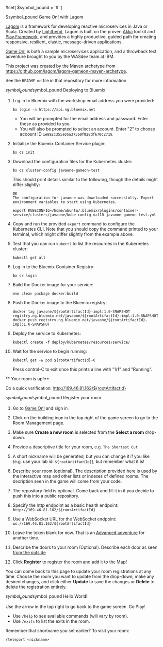 #set( $symbol_pound = '#' )

$symbol_pound Game On! with Lagom

[Lagom](https://www.lagomframework.com/) is a framework for developing reactive microservices in Java or Scala. Created by [Lightbend](https://www.lightbend.com/), Lagom is built on the proven [Akka](http://akka.io/) toolkit and [Play Framework](https://playframework.com/), and provides a highly productive, guided path for creating responsive, resilient, elastic, message-driven applications.

[Game On!](https://gameontext.org/) is both a sample microservices application, and a throwback text adventure brought to you by the WASdev team at IBM.

This project was created by the Maven archetype from https://github.com/lagom/lagom-gameon-maven-archetype.

See the `README.md` file in that repository for more information.

$symbol_pound$symbol_pound Deploying to Bluemix

1.  Log in to Bluemix with the workshop email address you were provided:
    ```
    bx login -a https://api.ng.bluemix.net
    ```

    - You will be prompted for the email address and password. Enter these as provided to you.
    - You will also be prompted to select an account. Enter "2" to choose account ID `1e892c355e0ba37560f028df670c2719`.

2.  Initialize the Bluemix Container Service plugin:
    ```
    bx cs init
    ```

3.  Download the configuration files for the Kubernetes cluster:
    ```
    bx cs cluster-config javaone-gameon-test
    ```

    This should print details similar to the following, though the details might differ slightly:
    ```
    OK
    The configuration for javaone was downloaded successfully. Export environment variables to start using Kubernetes.

    export KUBECONFIG=/home/ubuntu/.bluemix/plugins/container-service/clusters/javaone/kube-config-dal10-javaone-gameon-test.yml
    ```

4.  Copy and run the provided `export` command to configure the Kubernetes CLI. Note that you should copy the command printed to your terminal, which might differ slightly from the example above.

5.  Test that you can run `kubectl` to list the resources in the Kubernetes cluster:
    ```
    kubectl get all
    ```

6.  Log in to the Bluemix Container Registry:
    ```
    bx cr login
    ```

7.  Build the Docker image for your service:
    ```
    mvn clean package docker:build
    ```


8.  Push the Docker image to the Bluemix registry:
    ```
    docker tag javaone/${rootArtifactId}-impl:1.0-SNAPSHOT registry.ng.bluemix.net/javaone/${rootArtifactId}-impl:1.0-SNAPSHOT
    docker push registry.ng.bluemix.net/javaone/${rootArtifactId}-impl:1.0-SNAPSHOT
    ```

9.  Deploy the service to Kubernetes:
    ```
    kubectl create -f deploy/kubernetes/resources/service/
    ```

10. Wait for the service to begin running:
    ```
    kubectl get -w pod ${rootArtifactId}-0
    ```
    Press control-C to exit once this prints a line with "1/1" and "Running".
    
** Your room is up!** 

Do a quick verification: http://169.46.81.162/${rootArtifactId}

$symbol_pound$symbol_pound Register your room

1.  Go to [Game On!](https://gameontext.org) and sign in.

2.  Click on the building icon in the top right of the game screen to go to the Room Management page.

3.  Make sure **Create a new room** is selected from the **Select a room** drop-down.

4.  Provide a descriptive title for your room, e.g. `The Shortest Cut`

5.  A short nickname will be generated, but you can change it if you like (e.g. use your lab id: `${rootArtifactId}`), but remember what it is!

6.  Describe your room (optional). The description provided here is used by the interactive map and other lists or indexes of defined rooms. The decription seen in the game will come from your code.

7. The repository field is optional. Come back and fill it in if you decide to push this into a public repository. 

8.  Specify the http endpoint as a basic health endpoint: `http://169.46.81.162/${rootArtifactId}`

9.  Use a WebSocket URL for the WebSocket endpoint: `ws://169.46.81.162/${rootArtifactId}`

10. Leave the token blank for now. That is an [Advanced adventure](https://book.gameontext.org/walkthroughs/createMore.html) for another time.

11. Describe the doors to your room (Optional). Describe each door as seen [from the outside](https://book.gameontext.org/walkthroughs/registerRoom.html#doors)
    
12.  Click **Register** to register the room and add it to the Map!

You can come back to this page to update your room registrations at any time. Choose the room you want to update from the drop-down, make any desired changes, and click either **Update** to save the changes or **Delete** to delete the registration entirely.

$symbol_pound$symbol_pound Hello World!

Use the arrow in the top right to go back to the game screen. Go Play!

* Use `/help` to see available commands (will vary by room). 
* Use `/exits` to list the exits in the room.

Remember that shortname you set earlier? To visit your room: 

    /teleport <nickname>


